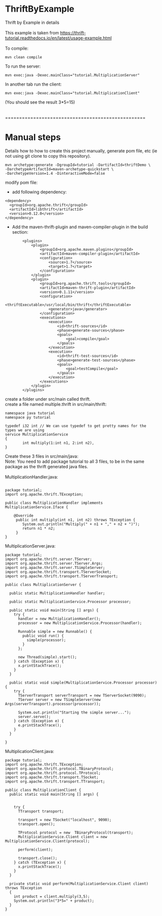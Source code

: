 # ThriftByExample
Thrift by Example in details<br/>
<br/>
This example is taken from https://thrift-tutorial.readthedocs.io/en/latest/usage-example.html<br/>
<br/>
To compile:
```
mvn clean compile
```

To run the server:
```
mvn exec:java -Dexec.mainClass="tutorial.MultiplicationServer"
```
In another tab run the client:
```
mvn exec:java -Dexec.mainClass="tutorial.MultiplicationClient"
```
(You should see the result 3*5=15)<br/>
<br/>
<br/>
==================================================<br/>
# Manual steps 
Details how to how to create this project manually, generate pom file, etc (ie not using git clone to copy this repository).
```
mvn archetype:generate -DgroupId=tutorial -DartifactId=thriftDemo \
-DarchetypeArtifactId=maven-archetype-quickstart \
-DarchetypeVersion=1.4 -DinteractiveMode=false
```

modify pom file:<br/>
- add following dependency:
```
<dependency>
  <groupId>org.apache.thrift</groupId>
  <artifactId>libthrift</artifactId>
  <version>0.12.0</version>
</dependency>
```
- Add the maven-thrift-plugin and maven-compiler-plugin in the build section:
```
        <plugins>
            <plugin>
                <groupId>org.apache.maven.plugins</groupId>
                <artifactId>maven-compiler-plugin</artifactId>
                <configuration>
                    <source>1.7</source>
                    <target>1.7</target>
                </configuration>
            </plugin>
            <plugin>
                <groupId>org.apache.thrift.tools</groupId>
                <artifactId>maven-thrift-plugin</artifactId>
                <version>0.1.11</version>
                <configuration>
                    <thriftExecutable>/usr/local/bin/thrift</thriftExecutable>
                    <generator>java</generator>
                </configuration>
                <executions>
                    <execution>
                        <id>thrift-sources</id>
                        <phase>generate-sources</phase>
                        <goals>
                            <goal>compile</goal>
                        </goals>
                    </execution>
                    <execution>
                        <id>thrift-test-sources</id>
                        <phase>generate-test-sources</phase>
                        <goals>
                            <goal>testCompile</goal>
                        </goals>
                    </execution>
                </executions>
            </plugin>
        </plugins>
```
create a folder under src/main called thrift. <br/>
create a file named multiple.thrift in src/main/thrift: 
```
namespace java tutorial
namespace py tutorial

typedef i32 int // We can use typedef to get pretty names for the types we are using
service MultiplicationService
{
        int multiply(1:int n1, 2:int n2),
}
```

Create these 3 files in src/main/java:<br/>
Note: You need to add package tutorial to all 3 files, to be in the same package as the thrift generated java files. <br/><br/>
MultiplicationHandler.java:
```

package tutorial;
import org.apache.thrift.TException;

public class MultiplicationHandler implements MultiplicationService.Iface {

	@Override
	 public int multiply(int n1, int n2) throws TException {
	    System.out.println("Multiply(" + n1 + "," + n2 + ")");
	    return n1 * n2;
	 }
}
```
MultiplicationServer.java:
```
package tutorial;
import org.apache.thrift.server.TServer;
import org.apache.thrift.server.TServer.Args;
import org.apache.thrift.server.TSimpleServer;
import org.apache.thrift.transport.TServerSocket;
import org.apache.thrift.transport.TServerTransport;

public class MultiplicationServer {

  public static MultiplicationHandler handler;

  public static MultiplicationService.Processor processor;

  public static void main(String [] args) {
    try {
      handler = new MultiplicationHandler();
      processor = new MultiplicationService.Processor(handler);

      Runnable simple = new Runnable() {
        public void run() {
          simple(processor);
        }
      };      
     
      new Thread(simple).start();
    } catch (Exception x) {
      x.printStackTrace();
    }
  }

  public static void simple(MultiplicationService.Processor processor) {
    try {
      TServerTransport serverTransport = new TServerSocket(9090);
      TServer server = new TSimpleServer(new Args(serverTransport).processor(processor));

      System.out.println("Starting the simple server...");
      server.serve();
    } catch (Exception e) {
      e.printStackTrace();
    }
  }
 
}
```
MultiplicationClient.java:
```
package tutorial;
import org.apache.thrift.TException;
import org.apache.thrift.protocol.TBinaryProtocol;
import org.apache.thrift.protocol.TProtocol;
import org.apache.thrift.transport.TSocket;
import org.apache.thrift.transport.TTransport;

public class MultiplicationClient {
  public static void main(String [] args) {

   
    try {
      TTransport transport;
     
      transport = new TSocket("localhost", 9090);
      transport.open();

      TProtocol protocol = new  TBinaryProtocol(transport);
      MultiplicationService.Client client = new MultiplicationService.Client(protocol);

      perform(client);

      transport.close();
    } catch (TException x) {
      x.printStackTrace();
    } 
  }

  private static void perform(MultiplicationService.Client client) throws TException
  {
    int product = client.multiply(3,5);
    System.out.println("3*5=" + product);
  }
}
```
